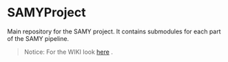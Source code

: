 # SAMYProject
Main repository for the SAMY project. It contains submodules for each part of the SAMY pipeline.
> Notice: For the WIKI look [here](https://github.com/TW-Robotics/SAMYProject/wiki/) .
